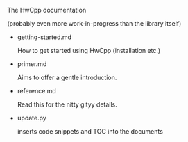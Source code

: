 The HwCpp documentation 

(probably even more work-in-progress than the library itself)

- getting-started.md

   How to get started using HwCpp (installation etc.)
   
- primer.md

   Aims to offer a gentle introduction.
   
- reference.md

   Read this for the nitty gityy details.
   
- update.py

   inserts code snippets and TOC into the documents
